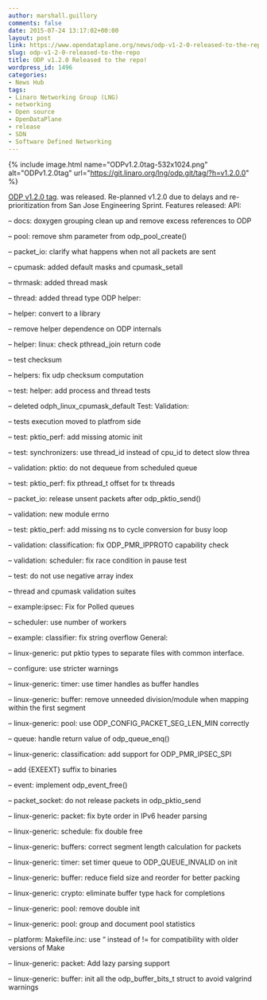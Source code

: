 ```yaml
---
author: marshall.guillory
comments: false
date: 2015-07-24 13:17:02+00:00
layout: post
link: https://www.opendataplane.org/news/odp-v1-2-0-released-to-the-repo/
slug: odp-v1-2-0-released-to-the-repo
title: ODP v1.2.0 Released to the repo!
wordpress_id: 1496
categories:
- News Hub
tags:
- Linaro Networking Group (LNG)
- networking
- Open source
- OpenDataPlane
- release
- SDN
- Software Defined Networking
---
```

{% include image.html  name="ODPv1.2.0tag-532x1024.png" alt="ODPv1.2.0tag" url="https://git.linaro.org/lng/odp.git/tag/?h=v1.2.0.0" %}

[ODP v1.2.0 tag](https://git.linaro.org/lng/odp.git/tag/?h=v1.2.0.0). was released. Re-planned v1.2.0 due to delays and re-prioritization from San Jose Engineering Sprint. Features released:
API:

– docs: doxygen grouping clean up and remove excess references to ODP

– pool: remove shm parameter from odp_pool_create()

– packet_io: clarify what happens when not all packets are sent

– cpumask: added default masks and cpumask_setall

– thrmask: added thread mask

– thread: added thread type
ODP helper:

– helper: convert to a library

– remove helper dependence on ODP internals

– helper: linux: check pthread_join return code

– test checksum

– helpers: fix udp checksum computation

– test: helper: add process and thread tests

– deleted odph_linux_cpumask_default
Test:
Validation:

– tests execution moved to platfrom side

– test: pktio_perf: add missing atomic init

– test: synchronizers: use thread_id instead of cpu_id to detect slow threa

– validation: pktio: do not dequeue from scheduled queue

– test: pktio_perf: fix pthread_t offset for tx threads

– packet_io: release unsent packets after odp_pktio_send()

– validation: new module errno

– test: pktio_perf: add missing ns to cycle conversion for busy loop

– validation: classification: fix ODP_PMR_IPPROTO capability check

– validation: scheduler: fix race condition in pause test

– test: do not use negative array index

– thread and cpumask validation suites

– example:ipsec: Fix for Polled queues

– scheduler: use number of workers

– example: classifier: fix string overflow
General:

– linux-generic: put pktio types to separate files with common interface.

– configure: use stricter warnings

– linux-generic: timer: use timer handles as buffer handles

– linux-generic: buffer: remove unneeded division/module when mapping within the first segment

– linux-generic: pool: use ODP_CONFIG_PACKET_SEG_LEN_MIN correctly

– queue: handle return value of odp_queue_enq()

– linux-generic: classification: add support for ODP_PMR_IPSEC_SPI

– add {EXEEXT} suffix to binaries

– event: implement odp_event_free()

– packet_socket: do not release packets in odp_pktio_send

– linux-generic: packet: fix byte order in IPv6 header parsing

– linux-generic: schedule: fix double free

– linux-generic: buffers: correct segment length calculation for packets

– linux-generic: timer: set timer queue to ODP_QUEUE_INVALID on init

– linux-generic: buffer: reduce field size and reorder for better packing

– linux-generic: crypto: eliminate buffer type hack for completions

– linux-generic: pool: remove double init

– linux-generic: pool: group and document pool statistics

– platform: Makefile.inc: use “ instead of != for compatibility with older versions of Make

– linux-generic: packet: Add lazy parsing support

– linux-generic: buffer: init all the odp_buffer_bits_t struct to avoid valgrind warnings
